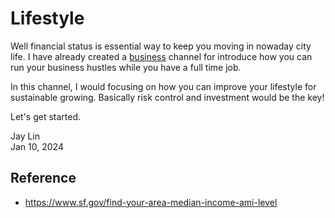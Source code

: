 # Lifestyle

Well financial status is essential way to keep you moving in nowaday city life.
I have already created a [business](/business) channel for introduce how you can
run your business hustles while you have a full time job.

In this channel, I would focusing on how you can improve your lifestyle for 
sustainable growing. Basically risk control and investment would be the key!

Let's get started.

Jay Lin  
Jan 10, 2024

## Reference

* https://www.sf.gov/find-your-area-median-income-ami-level

